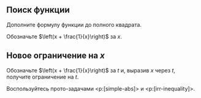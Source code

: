 ## Поиск функции

Дополните формулу функции до полного квадрата.

Обозначьте $\left(x + \frac{1}{x}\right)$ за $x$.

## Новое ограничение на $x$

Обозначьте $\left(x + \frac{1}{x}\right)$ за $t$ и, выразив $x$ через $t$, получите ограничение на $t$.

Воспользуйтесь прото-задачами <p:[simple-abs]> и <p:[irr-inequality]>.